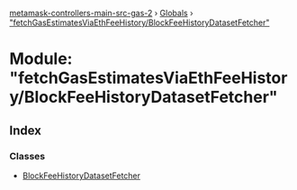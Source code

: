 [metamask-controllers-main-src-gas-2](../README.md) › [Globals](../globals.md) › ["fetchGasEstimatesViaEthFeeHistory/BlockFeeHistoryDatasetFetcher"](_fetchgasestimatesviaethfeehistory_blockfeehistorydatasetfetcher_.md)

# Module: "fetchGasEstimatesViaEthFeeHistory/BlockFeeHistoryDatasetFetcher"

## Index

### Classes

* [BlockFeeHistoryDatasetFetcher](../classes/_fetchgasestimatesviaethfeehistory_blockfeehistorydatasetfetcher_.blockfeehistorydatasetfetcher.md)
